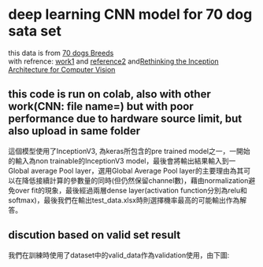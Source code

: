 # deep learning CNN model for 70 dog sata set
this data is from [70 dogs Breeds](https://www.kaggle.com/datasets/gpiosenka/70-dog-breedsimage-data-set/data)  
with refrence: [work1](https://www.kaggle.com/code/harshpriye/dogs-breed-prediction-cnn-inceptionv3) and [reference2](https://keras.io/api/applications/) and[Rethinking the Inception Architecture for Computer Vision](https://arxiv.org/abs/1512.00567)  

## this code is run on colab, also with other work(CNN: file name=) but with poor performance due to hardware source limit, but also upload in same folder

這個模型使用了InceptionV3, 為keras所包含的pre trained model之一，一開始的輸入為non trainable的InceptionV3 model，最後會將輸出結果輸入到一Global average Pool layer，選用Global Average Pool layer的主要理由為其可以在降低接續計算的參數量的同時(但仍然保留channel數)，藉由normalization避免over fit的現象，最後經過兩層dense layer(activation function分別為relu和softmax)，最後我們在輸出test_data.xlsx時則選擇機率最高的可能輸出作為解答。  
## discution based on valid set result
我們在訓練時使用了dataset中的valid_data作為validation使用，由下圖:

